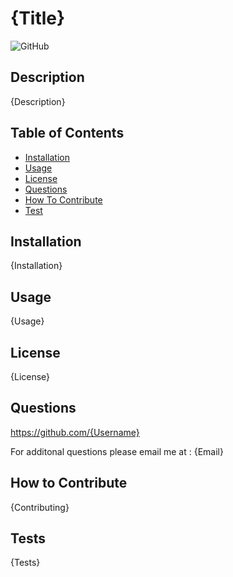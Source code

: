 # {Title}

![GitHub](https://img.shields.io/github/license/{Username}/{Repo})

## Description

{Description}

## Table of Contents

- [Installation](#installation)
- [Usage](#usage)
- [License](#license)
- [Questions](#questions)
- [How To Contribute](#contributions)
- [Test](#tests)

## Installation

{Installation}

## Usage

{Usage}

## License

{License}

## Questions

https://github.com/{Username}

For additonal questions please email me at : {Email}

## How to Contribute

{Contributing}

## Tests

{Tests}